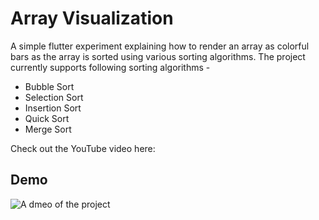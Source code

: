 # Array Visualization

A simple flutter experiment explaining how to render an array as colorful bars as the array is sorted using various sorting algorithms. The project currently supports following sorting algorithms - 

- Bubble Sort
- Selection Sort
- Insertion Sort
- Quick Sort
- Merge Sort

Check out the YouTube video here: 

## Demo

![A dmeo of the project](/Users/samarthagarwal/Desktop/Projects/array_visualization/demo.gif)
